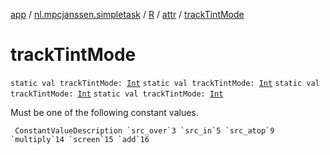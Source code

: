 [app](../../../index.md) / [nl.mpcjanssen.simpletask](../../index.md) / [R](../index.md) / [attr](index.md) / [trackTintMode](.)

# trackTintMode

`static val trackTintMode: `[`Int`](https://kotlinlang.org/api/latest/jvm/stdlib/kotlin/-int/index.html)
`static val trackTintMode: `[`Int`](https://kotlinlang.org/api/latest/jvm/stdlib/kotlin/-int/index.html)
`static val trackTintMode: `[`Int`](https://kotlinlang.org/api/latest/jvm/stdlib/kotlin/-int/index.html)
`static val trackTintMode: `[`Int`](https://kotlinlang.org/api/latest/jvm/stdlib/kotlin/-int/index.html)

Must be one of the following constant values.

     ConstantValueDescription `src_over`3 `src_in`5 `src_atop`9 `multiply`14 `screen`15 `add`16

